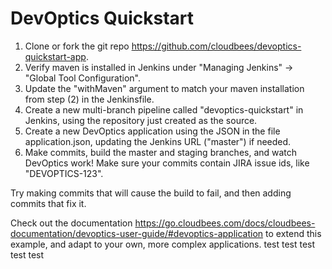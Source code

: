 # DevOptics Quickstart

1.  Clone or fork the git repo https://github.com/cloudbees/devoptics-quickstart-app.
2.  Verify maven is installed in Jenkins under "Managing Jenkins" → "Global Tool Configuration".  
3.  Update the "withMaven" argument to match your maven installation from step (2) in the Jenkinsfile.
4.  Create a new multi-branch pipeline called "devoptics-quickstart" in Jenkins, using the repository just created as the source.
5.  Create a new DevOptics application using the JSON in the file application.json, updating the Jenkins URL ("master") if needed.
6.  Make commits, build the master and staging branches, and watch DevOptics work!  Make sure your commits contain JIRA issue ids, like "DEVOPTICS-123".
  
Try making commits that will cause the build to fail, and then adding commits that fix it.

Check out the documentation https://go.cloudbees.com/docs/cloudbees-documentation/devoptics-user-guide/#devoptics-application to extend this example, and adapt to your own, more complex applications.
test
test
test
test
test
